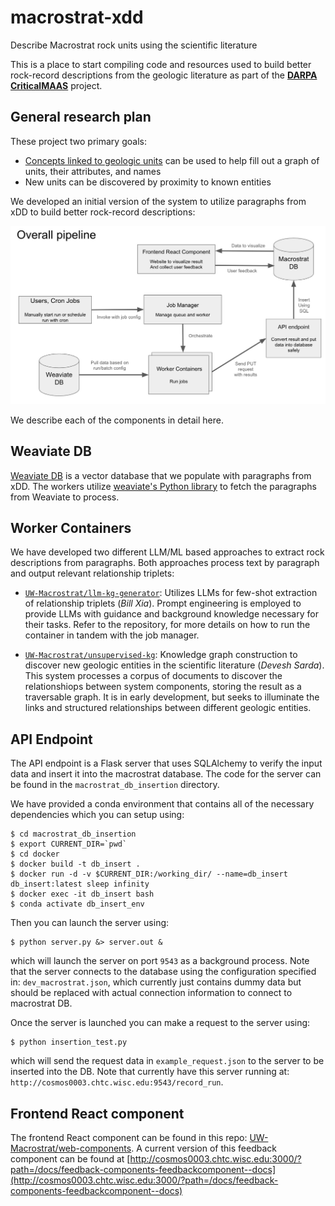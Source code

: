 # macrostrat-xdd
Describe Macrostrat rock units using the scientific literature

This is a place to start compiling code and resources used to build better rock-record descriptions from the
geologic literature as part of the [**DARPA CriticalMAAS**](https://github.com/UW-Macrostrat/CriticalMAAS)
project.


## General research plan

These project two primary goals: 
- [Concepts linked to geologic units](notes/unit-description.md) can be used to help fill out a graph of units, their attributes, and names
- New units can be discovered by proximity to known entities

We developed an initial version of the system to utilize paragraphs from xDD to build better rock-record descriptions:

![Overall System Pipeline](images/overall_pipeline.jpg)

We describe each of the components in detail here. 

## Weaviate DB

[Weaviate DB](https://weaviate.io/) is a vector database that we populate with paragraphs from xDD. The workers utilize [weaviate's Python library](https://weaviate.io/developers/weaviate/client-libraries/python) to fetch the paragraphs from Weaviate to process. 

## Worker Containers

We have developed two different LLM/ML based approaches to extract rock descriptions from paragraphs. Both approaches process text by paragraph and output relevant relationship triplets:

- [`UW-Macrostrat/llm-kg-generator`](https://github.com/UW-Macrostrat/llm-kg-generator/):
  Utilizes LLMs for few-shot extraction of relationship triplets (_Bill Xia_). Prompt engineering is employed to provide LLMs
  with guidance and background knowledge necessary for their tasks. Refer to the repository, for more details on how to
  run the container in tandem with the job manager.

- [`UW-Macrostrat/unsupervised-kg`](https://github.com/UW-Macrostrat/unsupervised-kg):
  Knowledge graph construction to discover new geologic entities in the
  scientific literature (_Devesh Sarda_). This system processes a corpus of documents
  to discover the relationshiops between system components, storing the result as a traversable graph. It is in early
  development, but seeks to illuminate the links and structured relationships between different geologic entities.

## API Endpoint

The API endpoint is a Flask server that uses SQLAlchemy to verify the input data and insert it into the macrostrat database. The code for the server can be found in the `macrostrat_db_insertion` directory. 

We have provided a conda environment that contains all of the necessary dependencies which you can setup using:
```
$ cd macrostrat_db_insertion
$ export CURRENT_DIR=`pwd`
$ cd docker
$ docker build -t db_insert .
$ docker run -d -v $CURRENT_DIR:/working_dir/ --name=db_insert db_insert:latest sleep infinity
$ docker exec -it db_insert bash
$ conda activate db_insert_env
```

Then you can launch the server using:
```
$ python server.py &> server.out &
```

which will launch the server on port `9543` as a background process. Note that the server connects to the database using the configuration specified in: `dev_macrostrat.json`, which currently just contains dummy data but should be replaced with actual connection information to connect to macrostrat DB. 

Once the server is launched you can make a request to the server using:
```
$ python insertion_test.py
```
which will send the request data in `example_request.json` to the server to be inserted into the DB. Note that currently have this server running at: `http://cosmos0003.chtc.wisc.edu:9543/record_run`. 

## Frontend React component

The frontend React component can be found in this repo: [UW-Macrostrat/web-components](https://github.com/UW-Macrostrat/web-components/tree/main/packages/feedback-components). A current version of this feedback component can be found at [http://cosmos0003.chtc.wisc.edu:3000/?path=/docs/feedback-components-feedbackcomponent--docs](http://cosmos0003.chtc.wisc.edu:3000/?path=/docs/feedback-components-feedbackcomponent--docs) 
